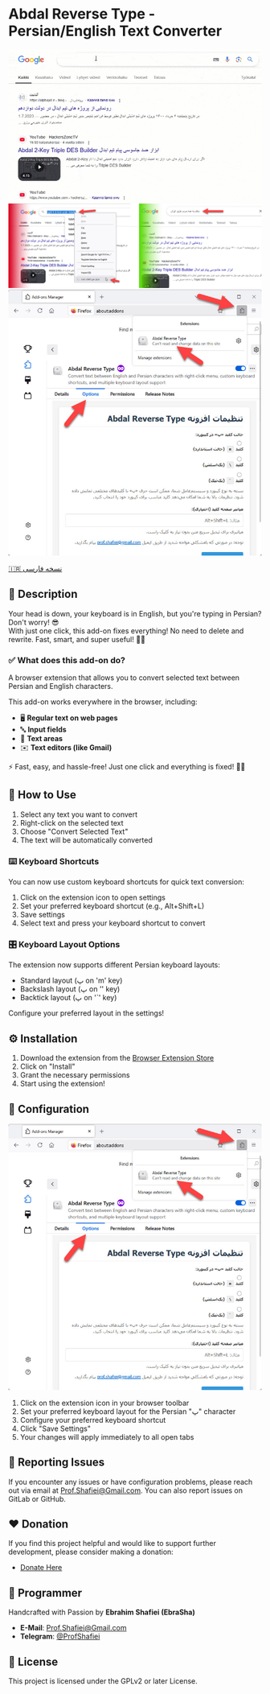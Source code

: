 # Abdal Reverse Type - Persian/English Text Converter



<div align="center">
  <img src="scrsh.gif" alt="Abdal Reverse Type Demo">
</div>

<div align="center">
  <img src="scr2.png" alt="Abdal Reverse Type Demo">
</div>

<div align="center">
  <img src="option.jpg" alt="Abdal Reverse Type Demo">
</div>



[🇮🇷 نسخه فارسی](README_fa.md)

## 📝 Description

Your head is down, your keyboard is in English, but you're typing in Persian? Don't worry! 😎  
With just one click, this add-on fixes everything! No need to delete and rewrite. Fast, smart, and super useful! 🚀🔥

### ✅ What does this add-on do?
A browser extension that allows you to convert selected text between Persian and English characters.

This add-on works everywhere in the browser, including:
- 🖥 **Regular text on web pages**
- 🔤 **Input fields**
- 📝 **Text areas**
- ✉️ **Text editors (like Gmail)**

⚡ Fast, easy, and hassle-free! Just one click and everything is fixed! 🚀🔥



## 🚀 How to Use
1. Select any text you want to convert
2. Right-click on the selected text
3. Choose "Convert Selected Text"
4. The text will be automatically converted

### ⌨️ Keyboard Shortcuts
You can now use custom keyboard shortcuts for quick text conversion:
1. Click on the extension icon to open settings
2. Set your preferred keyboard shortcut (e.g., Alt+Shift+L)
3. Save settings
4. Select text and press your keyboard shortcut to convert

### 🎛️ Keyboard Layout Options
The extension now supports different Persian keyboard layouts:
- Standard layout (پ on 'm' key)
- Backslash layout (پ on '\' key)
- Backtick layout (پ on '`' key)

Configure your preferred layout in the settings!

## ⚙️ Installation
1. Download the extension from the [Browser Extension Store](https://addons.mozilla.org/en-US/firefox/addon/abdal-reverse-type/)
2. Click on "Install"
3. Grant the necessary permissions
4. Start using the extension!

## 🔧 Configuration
<div align="center">
  <img src="option.jpg" alt="Abdal Reverse Type Demo">
</div>

1. Click on the extension icon in your browser toolbar
2. Set your preferred keyboard layout for the Persian "پ" character
3. Configure your preferred keyboard shortcut
4. Click "Save Settings"
5. Your changes will apply immediately to all open tabs

## 🐛 Reporting Issues
If you encounter any issues or have configuration problems, please reach out via email at Prof.Shafiei@Gmail.com. You can also report issues on GitLab or GitHub.

## ❤️ Donation
If you find this project helpful and would like to support further development, please consider making a donation:
- [Donate Here](https://alphajet.ir/abdal-donation)

## 🤵 Programmer
Handcrafted with Passion by **Ebrahim Shafiei (EbraSha)**
- **E-Mail**: Prof.Shafiei@Gmail.com
- **Telegram**: [@ProfShafiei](https://t.me/ProfShafiei)

## 📜 License
This project is licensed under the GPLv2 or later License. 